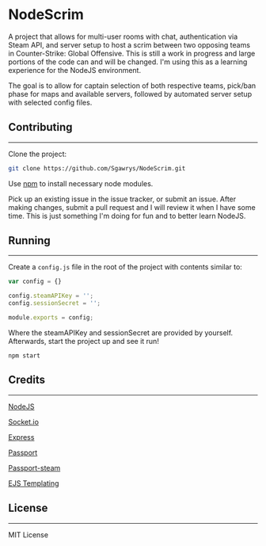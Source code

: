 # NodeScrim

A project that allows for multi-user rooms with chat, authentication via Steam API, and server setup to host a scrim between
two opposing teams in Counter-Strike: Global Offensive. This is still a work in progress and large portions of the code can
and will be changed. I'm using this as a learning experience for the NodeJS environment.

The goal is to allow for captain selection of both respective teams, pick/ban phase for maps and available servers, followed by
automated server setup with selected config files.

## Contributing
---------------------

Clone the project:
```bash
git clone https://github.com/Sgawrys/NodeScrim.git
````

Use [npm](https://www.npmjs.com/) to install necessary node modules.

Pick up an existing issue in the issue tracker, or submit an issue. After making changes, submit a pull request
and I will review it when I have some time. This is just something I'm doing for fun and to better learn NodeJS.

## Running
----------------------

Create a `config.js` file in the root of the project with contents similar to:

```javascript
var config = {}

config.steamAPIKey = '';
config.sessionSecret = '';

module.exports = config;
```

Where the steamAPIKey and sessionSecret are provided by yourself. Afterwards, start the project up and
see it run!

```
npm start
```

## Credits
------------------------------

[NodeJS](https://nodejs.org/)

[Socket.io](http://socket.io/)

[Express](http://expressjs.com/)

[Passport](https://github.com/jaredhanson/passport)

[Passport-steam](https://github.com/liamcurry/passport-steam)

[EJS Templating](http://www.embeddedjs.com/)

## License
--------------------------------

MIT License
